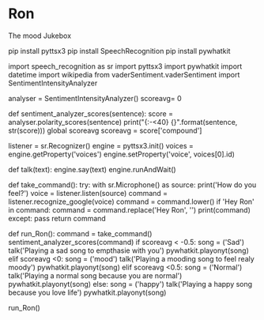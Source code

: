 # Ron
The mood Jukebox

pip install pyttsx3
pip install SpeechRecognition
pip install pywhatkit

import speech_recognition as sr
import pyttsx3
import pywhatkit
import datetime
import wikipedia
from vaderSentiment.vaderSentiment import SentimentIntensityAnalyzer

analyser = SentimentIntensityAnalyzer()
scoreavg= 0

def sentiment_analyzer_scores(sentence):
    score = analyser.polarity_scores(sentence)
    print("{:-<40} {}".format(sentence, str(score)))
    global scoreavg
    scoreavg = score['compound']





listener = sr.Recognizer()
engine = pyttsx3.init()
voices = engine.getProperty('voices')
engine.setProperty('voice', voices[0].id)

def talk(text):
    engine.say(text)
    engine.runAndWait()


def take_command():
    try:
        with sr.Microphone() as source:
            print('How do you feel?')
            voice = listener.listen(source)
            command = listener.recognize_google(voice)
            command = command.lower()
            if 'Hey Ron' in command:
                command = command.replace('Hey Ron', '')
                print(command)
    except:
        pass
    return command


def run_Ron():
    command = take_command()
    sentiment_analyzer_scores(command)
    if scoreavg < -0.5:
        song = ('Sad')
        talk('Playing a sad song to empthasie with you')
        pywhatkit.playonyt(song)
    elif scoreavg <0:
        song = ('mood')
        talk('Playing a mooding song to feel realy moody')
        pywhatkit.playonyt(song)
    elif scoreavg <0.5:
        song = ('Normal')
        talk('Playing a normal song because you are normal')
        pywhatkit.playonyt(song)
    else:
        song = ('happy')
        talk('Playing a happy song because you love life')
        pywhatkit.playonyt(song)


run_Ron()
